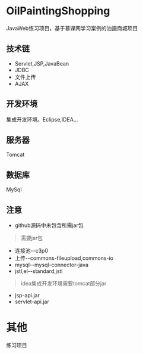 # OilPaintingShopping
JavaWeb练习项目，基于慕课网学习案例的油画商城项目
## 技术链
- Servlet,JSP,JavaBean
- JDBC
- 文件上传
- AJAX
## 开发环境
集成开发环境。Eclipse,IDEA...
## 服务器
Tomcat
## 数据库
MySql
## 注意
- github源码中未包含所需jar包
>需要jar包
- 连接池--c3p0  
- 上传--commons-fileupload,commons-io  
- mysql--mysql-connector-java  
- jstl,el--standard,jstl
>idea集成开发环境需要tomcat部分jar
- jsp-api.jar
- servlet-api.jar



# 其他
练习项目